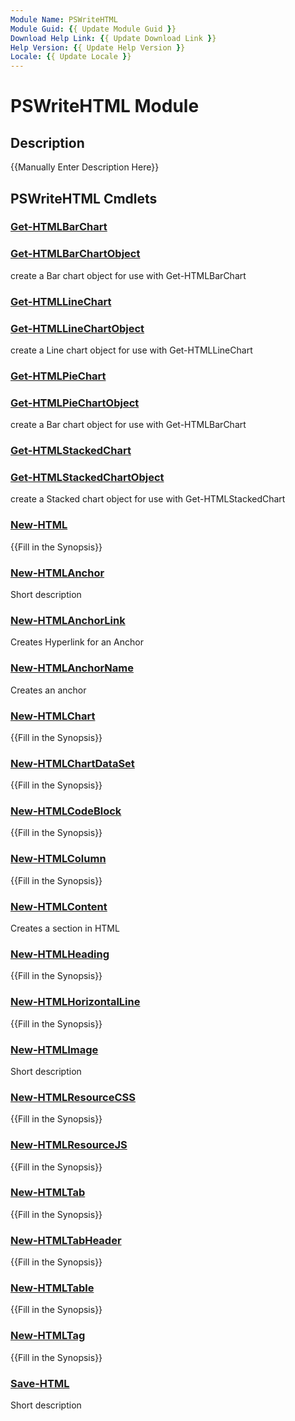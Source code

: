 ```yaml
---
Module Name: PSWriteHTML
Module Guid: {{ Update Module Guid }}
Download Help Link: {{ Update Download Link }}
Help Version: {{ Update Help Version }}
Locale: {{ Update Locale }}
---
```


# PSWriteHTML Module
## Description
{{Manually Enter Description Here}}

## PSWriteHTML Cmdlets
### [Get-HTMLBarChart](Get-HTMLBarChart.md)


### [Get-HTMLBarChartObject](Get-HTMLBarChartObject.md)
create a Bar chart object for use with Get-HTMLBarChart

### [Get-HTMLLineChart](Get-HTMLLineChart.md)


### [Get-HTMLLineChartObject](Get-HTMLLineChartObject.md)
create a Line chart object for use with Get-HTMLLineChart

### [Get-HTMLPieChart](Get-HTMLPieChart.md)


### [Get-HTMLPieChartObject](Get-HTMLPieChartObject.md)
create a Bar chart object for use with Get-HTMLBarChart

### [Get-HTMLStackedChart](Get-HTMLStackedChart.md)


### [Get-HTMLStackedChartObject](Get-HTMLStackedChartObject.md)
create a Stacked chart object for use with Get-HTMLStackedChart

### [New-HTML](New-HTML.md)
{{Fill in the Synopsis}}

### [New-HTMLAnchor](New-HTMLAnchor.md)
Short description

### [New-HTMLAnchorLink](New-HTMLAnchorLink.md)
Creates Hyperlink for an Anchor

### [New-HTMLAnchorName](New-HTMLAnchorName.md)
Creates an anchor

### [New-HTMLChart](New-HTMLChart.md)
{{Fill in the Synopsis}}

### [New-HTMLChartDataSet](New-HTMLChartDataSet.md)
{{Fill in the Synopsis}}

### [New-HTMLCodeBlock](New-HTMLCodeBlock.md)
{{Fill in the Synopsis}}

### [New-HTMLColumn](New-HTMLColumn.md)
{{Fill in the Synopsis}}

### [New-HTMLContent](New-HTMLContent.md)
Creates a section in HTML

### [New-HTMLHeading](New-HTMLHeading.md)
{{Fill in the Synopsis}}

### [New-HTMLHorizontalLine](New-HTMLHorizontalLine.md)
{{Fill in the Synopsis}}

### [New-HTMLImage](New-HTMLImage.md)
Short description

### [New-HTMLResourceCSS](New-HTMLResourceCSS.md)
{{Fill in the Synopsis}}

### [New-HTMLResourceJS](New-HTMLResourceJS.md)
{{Fill in the Synopsis}}

### [New-HTMLTab](New-HTMLTab.md)
{{Fill in the Synopsis}}

### [New-HTMLTabHeader](New-HTMLTabHeader.md)
{{Fill in the Synopsis}}

### [New-HTMLTable](New-HTMLTable.md)
{{Fill in the Synopsis}}

### [New-HTMLTag](New-HTMLTag.md)
{{Fill in the Synopsis}}

### [Save-HTML](Save-HTML.md)
Short description

